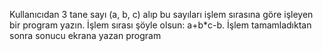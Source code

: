  Kullanıcıdan 3 tane sayı (a, b, c) alıp bu sayıları işlem sırasına göre işleyen bir program yazın. İşlem sırası şöyle olsun: a+b*c-b. İşlem tamamladıktan sonra sonucu ekrana yazan program
